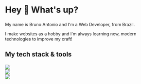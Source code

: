 <h1 align="left">Hey 👋 What's up?</h1>

###

<p align="left">My name is Bruno Antonio and I'm a Web Developer, from Brazil.</p>
<p align="left">I make websites as a hobby and I'm always learning new, modern technologies to improve my craft!</p> 

###

<h2 align="left">My tech stack & tools</h2>

###

<p>
  <a href="https://skillicons.dev">
    <img src="https://skillicons.dev/icons?i=javascript,typescript,tailwindcss,react" /> <br/>
    <img src="https://skillicons.dev/icons?i=nodejs,express,mysql,mongodb" /> <br/>
    <img src="https://skillicons.dev/icons?i=figma,postman,github,vscode" />
  </a>
</p>

###
